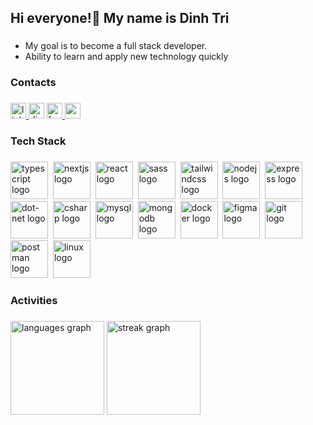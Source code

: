<h2 align="left">Hi everyone!👋 My name is Dinh Tri</h2>

###

- My goal is to become a full stack developer.
- Ability to learn and apply new technology quickly</p>

###

<h3 align="left">Contacts</h3>

###

<div align="left">
  <a href="www.linkedin.com/in/trí-nguyễn-đình-858995348" target="_blank">
    <img src="https://img.shields.io/static/v1?message=LinkedIn&logo=linkedin&label=&color=0077B5&logoColor=white&labelColor=&style=for-the-badge" height="25" alt="linkedin logo"  />
  </a>
  <img src="https://img.shields.io/static/v1?message=Discord&logo=discord&label=&color=7289DA&logoColor=white&labelColor=&style=for-the-badge" height="25" alt="discord logo"  />
  <a href="https://www.facebook.com/inhtri.992628/" target="_blank">
    <img src="https://img.shields.io/static/v1?message=Facebook&logo=facebook&label=&color=1877F2&logoColor=white&labelColor=&style=for-the-badge" height="25" alt="facebook logo"  />
  </a>
  <a href="tringuyen.21092003@gmail.com" target="_blank">
    <img src="https://img.shields.io/static/v1?message=Gmail&logo=gmail&label=&color=D14836&logoColor=white&labelColor=&style=for-the-badge" height="25" alt="gmail logo"  />
  </a>
</div>

###

<h3 align="left">Tech Stack</h3>

###

<div align="left">
  <img src="https://skillicons.dev/icons?i=ts" height="60" alt="typescript logo"  />
  <img width="0" />
  <img src="https://skillicons.dev/icons?i=nextjs" height="60" alt="nextjs logo"  />
  <img width="0" />
  <img src="https://skillicons.dev/icons?i=react" height="60" alt="react logo"  />
  <img width="0" />
  <img src="https://skillicons.dev/icons?i=sass" height="60" alt="sass logo"  />
  <img width="0" />
  <img src="https://skillicons.dev/icons?i=tailwind" height="60" alt="tailwindcss logo"  />
  <img width="0" />
  <img src="https://skillicons.dev/icons?i=nodejs" height="60" alt="nodejs logo"  />
  <img width="0" />
  <img src="https://skillicons.dev/icons?i=express" height="60" alt="express logo"  />
  <img width="0" />
  <img src="https://skillicons.dev/icons?i=dotnet" height="60" alt="dot-net logo"  />
  <img width="0" />
  <img src="https://skillicons.dev/icons?i=cs" height="60" alt="csharp logo"  />
  <img width="0" />
  <img src="https://skillicons.dev/icons?i=mysql" height="60" alt="mysql logo"  />
  <img width="0" />
  <img src="https://skillicons.dev/icons?i=mongodb" height="60" alt="mongodb logo"  />
  <img width="0" />
  <img src="https://skillicons.dev/icons?i=docker" height="60" alt="docker logo"  />
  <img width="0" />
  <img src="https://skillicons.dev/icons?i=figma" height="60" alt="figma logo"  />
  <img width="0" />
  <img src="https://skillicons.dev/icons?i=git" height="60" alt="git logo"  />
  <img width="0" />
  <img src="https://skillicons.dev/icons?i=postman" height="60" alt="postman logo"  />
  <img width="0" />
  <img src="https://skillicons.dev/icons?i=linux" height="60" alt="linux logo"  />
</div>

###

<h3 align="left">Activities</h3>

###

<div align="left">
  <img src="https://github-readme-stats.vercel.app/api/top-langs?username=dinhtri21&locale=en&hide_title=false&layout=compact&card_width=320&langs_count=5&theme=tokyonight&hide_border=false&order=2" height="150" alt="languages graph"  />
  <img src="https://streak-stats.demolab.com?user=dinhtri21&locale=en&mode=daily&theme=tokyonight&hide_border=false&border_radius=5&order=3" height="150" alt="streak graph"  />
</div>

###
